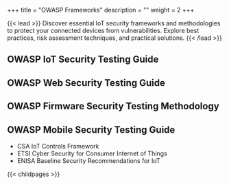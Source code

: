 +++
title = "OWASP Frameworks"
description = ""
weight = 2
+++


{{< lead >}}
Discover essential IoT security frameworks and methodologies to protect your connected devices from vulnerabilities. Explore best practices, risk assessment techniques, and practical solutions.
{{< /lead >}}



## OWASP IoT Security Testing Guide
## OWASP Web Security Testing Guide
## OWASP Firmware Security Testing Methodology
## OWASP Mobile Security Testing Guide


- CSA IoT Controls Framework
- ETSI Cyber Security for Consumer Internet of Things 
- ENISA Baseline Security Recommendations for IoT


{{< childpages >}}